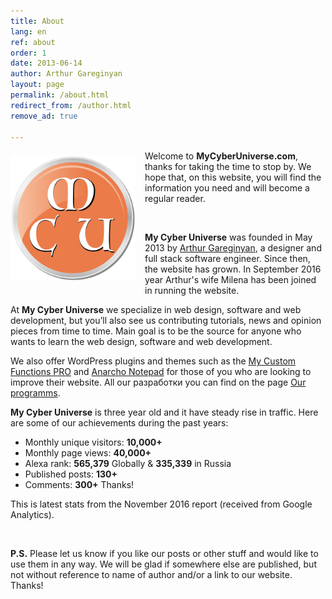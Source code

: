 ```yaml
---
title: About
lang: en
ref: about
order: 1
date: 2013-06-14
author: Arthur Gareginyan
layout: page
permalink: /about.html
redirect_from: /author.html
remove_ad: true

---
```


<img src="/images/WEBSITE/website-logo.png" alt="My Cyber Universe" width="200" class="website-logo" />
<style>
img.website-logo {
	float: left;
	margin-top: 8px;
	margin-right: 15px;
	margin-bottom: 15px;
	//border: 3px solid grey;
	border: none;
}
</style>

Welcome to **MyCyberUniverse.com**, thanks for taking the time to stop by. We hope that, on this website, you will find the information you need and will become a regular reader.

<br>

**My Cyber Universe** was founded in May 2013 by [Arthur Gareginyan](http://www.arthurgareginyan.com), a designer and full stack software engineer. Since then, the website has grown. In September 2016 year Arthur's wife Milena has been joined in running the website.

At **My Cyber Universe** we specialize in web design, software and web development, but you’ll also see us contributing tutorials, news and opinion pieces from time to time. Main goal is to be the source for anyone who wants to learn the web design, software and web development. 

We also offer WordPress plugins and themes such as the [My Custom Functions PRO](/web/wp-plugin-my-custom-functions-pro.html) and [Anarcho Notepad](/web/anarcho-notepad.html) for those of you who are looking to improve their website. All our разработки you can find on the page [Our programms](/our-programms.html).

**My Cyber Universe** is three year old and it have steady rise in traffic. Here are some of our achievements during the past years:

* Monthly unique visitors: **10,000+**
* Monthly page views: **40,000+**
* Alexa rank: **565,379** Globally & **335,339** in Russia
* Published posts: **130+**
* Comments: **300+** Thanks!

This is latest stats from the November 2016 report (received from Google Analytics). 

<br>

**P.S.**
Please let us know if you like our posts or other stuff and would like to use them in any way. We will be glad if somewhere else are published, but not without reference to name of author and/or a link to our website. Thanks!